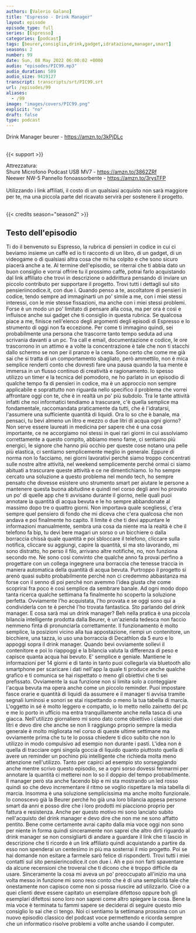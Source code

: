 ```yaml
---
authors: [Valerio Galano]
title: "Espresso - Drink Manager"
layout: episode
episode_type: full
series: [Espresso]
categories: [podcast]
tags: [beurer,consiglio,drink,gadget,idratazione,manager,smart]
seasons: 2
number: 99
date: Sun, 08 May 2022 06:00:02 +0000
audio: "episodes/PIC99.mp3"
audio_duration: 589
audio_size: 9419127
transcript: transcripts/srt/PIC99.srt
url: /episodes/99
aliases: 
  - /99
image: "images/covers/PIC99.png"
explicit: "no"
draft: false
type: podcast
---
```

Drink Manager beurer - <a href="https://amzn.to/3kPjDLc" rel="noopener">https://amzn.to/3kPjDLc</a> <br /><br />

{{< support >}}

Attrezzatura:<br />Shure Microfono Podcast USB MV7 - <a href="https://amzn.to/3862ZRf" rel="noopener">https://amzn.to/3862ZRf</a> <br />Neewer NW-5 Pannello fonoassorbente - <a href="https://amzn.to/3rysTFP" rel="noopener">https://amzn.to/3rysTFP</a> <br /><br />Utilizzando i link affiliati, il costo di un qualsiasi acquisto non sarà maggiore per te, ma una piccola parte del ricavato servirà per sostenere il progetto.<br /><br />

{{< credits season="season2" >}}

<!-- more -->

## Testo dell'episodio

Ti do il benvenuto su Espresso, la rubrica di pensieri in codice in cui ci beviamo insieme
un caffè ed io ti racconto di un libro, di un gadget, di un videogame o di qualsiasi
altra cosa che mi ha colpito e che sono sicuro piacerà anche a te.
Al termine dell'episodio, se riterrai che ti abbia dato un buon consiglio e vorrai offrire
tu il prossimo caffè, potrai farlo acquistando dal link affiliato che trovi in descrizione
o addirittura pensando di inviare un piccolo contributo per supportare il progetto. Trovi
tutti i dettagli sul sito pensieriincodice.it, con due i.
Quando penso a te, ascoltatore di pensieri in codice, tendo sempre ad immaginarti un
po' simile a me, con i miei stessi interessi, con le mie stesse fissazioni, ma anche con
i miei stessi problemi. Forse è un modo un po' limitato di pensare alla cosa, ma per
ora è così e influisce anche sui gadget che ti consiglio in questa rubrica. Se qualcosa
piace a me, finisce nell'elenco degli argomenti degli episodi di Espresso e lo strumento di
oggi non fa eccezione. Per come ti immagino quindi, sei probabilmente una persona che
trascorre tanto tempo seduta ad una scrivania davanti a un pc. Tra call e email, documentazione
e codice, le ore trascorrono in un attimo e a volte la concentrazione è tale che non
ti stacchi dallo schermo se non per il pranzo e la cena. Sono certo che come me già sai
che si tratta di un comportamento sbagliato, però ammettilo, non è mica semplice renderti
conto che dovresti fare una pausa quando la tua mente è immersa in un flusso continuo
di creatività e ragionamento. Io spesso utilizzo un timer e la tecnica del pomodoro, ne ho
parlato in un episodio di qualche tempo fa di pensieri in codice, ma è un approccio
non sempre applicabile e soprattutto non riguarda nello specifico il problema che vorrei
affrontare oggi con te, che è in realtà un po' più subdolo. Tra le tante attività
infatti che noi informatici tendiamo a trascurare, c'è quella semplice ma fondamentale, raccomandata
praticamente da tutti, che è l'idratarsi, l'assumere una sufficiente quantità di liquidi.
Ora lo so che è banale, ma pensaci, tu bevi almeno un litro e mezzo o due litri di acqua
ogni giorno? Non serve essere laureati in medicina per sapere che è una cosa importante,
ce ne accorgiamo noi stessi in quei rari giorni in cui assolviamo correttamente a questo compito,
abbiamo meno fame, ci sentiamo più energici, le signore che hanno più occhio per queste
cose notano una pelle più elastica, ci sentiamo semplicemente meglio in generale. Eppure di norma
non lo facciamo, nei giorni lavorativi perché siamo troppo concentrati sulle nostre altre
attività, nel weekend semplicemente perché ormai ci siamo abituati a trascurare queste attività e
ce ne dimentichiamo. Io ho sempre cercato una soluzione a questo problema nel mondo tech,
ho sempre pensato che dovesse esistere uno strumento smart per aiutare le persone a
mantenere questa buona abitudine e quindi nel corso degli anni ho provato un po' di quelle
app che ti avvisano durante il giorno, nelle quali puoi annotare la quantità di acqua bevuta e le ho
sempre abbandonate al massimo dopo tre o quattro giorni. Non importava quale scegliessi, c'era
sempre quel pensiero di fondo che mi diceva che c'era qualcosa che non andava e poi finalmente
ho capito. Il limite è che ti devi appuntare le informazioni manualmente, sembra una cosa da niente
ma la realtà è che il telefono fa bip, tu devi bere magari un sorso o un bicchiere o dalla
borraccia chissà quale quantità e poi sbloccare il telefono, cliccare sulla notifica, cliccare
su aggiungi, capire la quantità, si ma sto lavorando, mi sono distratto, ho perso il filo, arrivano
altre notifiche, no, non funziona secondo me. Ne sono così convinto che qualche anno fa provai
perfino a progettare con un collega ingegnere una borraccia che tenesse traccia in maniera
automatica della quantità di acqua bevuta. Purtroppo il progetto si arenò quasi subito
probabilmente perché non ci credemmo abbastanza ma forse con il senno di poi perché non avemmo
l'idea giusta che come scoprirai fra poco è così semplice da sembrare banale. Ad ogni modo dopo
tanta ricerca qualche settimana fa finalmente ho scoperto la soluzione perfetta. Ovviamente l'ho
acquistata, l'ho provata e se oggi sono qui a condividerla con te è perché l'ho trovata
fantastica. Sto parlando del drink manager. E cosa sarà mai un drink manager? Beh nella
pratica è una piccola bilancia intelligente prodotta dalla Beurer, è un'azienda tedesca non
faccio nemmeno finta di pronunciarla correttamente. Il funzionamento è molto semplice, la posizioni
vicino alla tua appostazione, riempi un contenitore, un bicchiere, una tazza, io uso una
borraccia di Decathlon da 5 euro e lo appoggi sopra il drink manager. Quando bevi ovviamente
sollevi il contenitore e poi lo riappoggi e la bilancia valuta la differenza di peso e capisce
quanta acqua hai bevuto. E' semplice e geniale. Mantiene le informazioni per 14 giorni e di
tanto in tanto puoi collegarla via bluetooth allo smartphone per scaricare i dati nell'app la
quale ti produce anche qualche grafico e ti comunica se hai rispettato o meno gli obiettivi
che ti sei prefissato. Ovviamente la sua funzione non si limita solo a conteggiare l'acqua bevuta
ma opera anche come un piccolo reminder. Puoi impostare fasce orarie e quantità di liquidi da
assumere e il manager ti avvisa tramite segnali luminosi e sonori se stai rispettando o meno la
tua tabella di marcia. L'oggetto in sé è molto leggero e compatto, io lo metto nello zainetto
del pc e me lo porto in ufficio ma entra tranquillamente anche nella tasca di una
giacca. Nell'utilizzo giornaliero mi sono dato come obiettivo i classici due litri e devo dire
che anche se non li raggiungo proprio sempre la media generale è molto migliorata nel corso di
queste ultime settimane ma ovviamente prima che tu te lo possa chiedere ti dico subito che non
lo utilizzo in modo compulsivo ad esempio non durante i pasti. L'idea non è quella di tracciare
ogni singola goccia di liquido quanto piuttosto quella di avere un reminder un pochino più
intelligente che richieda molta meno attenzione nell'utilizzo. Tanto per capirci ad esempio sto
sorseggiando anche mentre scrivo questo episodio, se a ogni sorso dovessi fermarmi per annotare la
quantità ci metterei non lo so il doppio del tempo probabilmente. Il manager però sta anche
facendo bip e mi sta mostrando un led rosso quindi so che devo incrementare il ritmo se voglio
rispettare la mia tabella di marcia. Insomma è una soluzione semplicissima ma anche molto
funzionale. Io conoscevo già la Beurer perché ho già una loro bilancia appesa persone smart da
anni e posso dire che i loro prodotti mi piacciono proprio per fattura e resistenza. Anche per questo
motivo mi sono lanciato subito nell'acquisto del drink manager e devo dire che non me ne
sono affatto pentito. Bene come certamente avrai capito dalla mia voce oggi non sono per niente in
forma quindi sinceramente non saprei che altro dirti riguardo al drink manager se non consigliarti
di andare a guardare il link che ti lascio in descrizione che ti ricordo è un link affiliato
quindi acquistando a partire da esso non spenderai un centesimo in più ma sosterrai il mio progetto.
Poi se hai domande non esitare a farmele sarò felice di risponderti. Trovi tutti i miei
contatti sul sito pensierincodice.it con due i. Ah e poi non farti spaventare da alcune
recensioni che troverai che ti dicono che è troppo difficile da usare. Sinceramente la
cosa mi aveva un po' preoccupato all'inizio ma una volta messo in funzione mi sono reso conto
che è di una semplicità tale che onestamente non capisco come non si possa riuscire ad utilizzarlo.
Cioè o a quei clienti deve essere capitato un esemplare difettoso oppure boh gli esemplari
difettosi sono loro non saprei come altro spiegare la cosa. Bene la mia voce è terminata tu fammi
sapere se deciderai di seguire questo mio consiglio lo sai che ci tengo. Noi ci sentiamo
la settimana prossima con un nuovo episodio classico del podcast voce permettendo e ricorda
sempre che un informatico risolve problemi a volte anche usando il computer.

